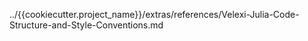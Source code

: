 ../{{cookiecutter.project_name}}/extras/references/Velexi-Julia-Code-Structure-and-Style-Conventions.md